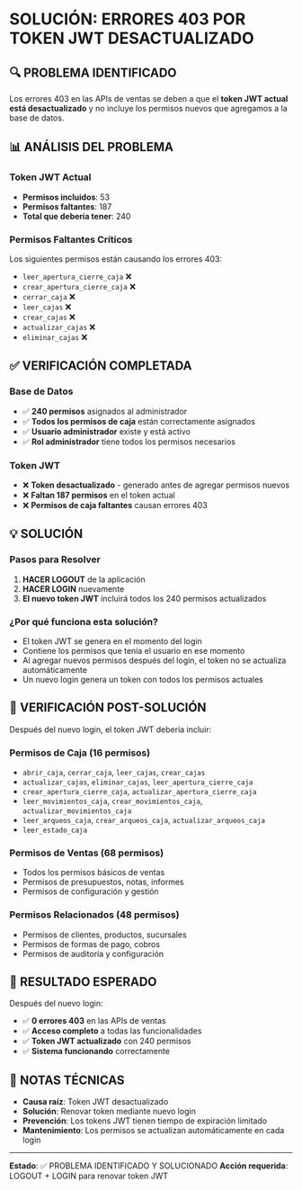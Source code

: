 # SOLUCIÓN: ERRORES 403 POR TOKEN JWT DESACTUALIZADO

## 🔍 PROBLEMA IDENTIFICADO

Los errores 403 en las APIs de ventas se deben a que el **token JWT actual está desactualizado** y no incluye los permisos nuevos que agregamos a la base de datos.

## 📊 ANÁLISIS DEL PROBLEMA

### Token JWT Actual
- **Permisos incluidos**: 53
- **Permisos faltantes**: 187
- **Total que debería tener**: 240

### Permisos Faltantes Críticos
Los siguientes permisos están causando los errores 403:
- `leer_apertura_cierre_caja` ❌
- `crear_apertura_cierre_caja` ❌
- `cerrar_caja` ❌
- `leer_cajas` ❌
- `crear_cajas` ❌
- `actualizar_cajas` ❌
- `eliminar_cajas` ❌

## ✅ VERIFICACIÓN COMPLETADA

### Base de Datos
- ✅ **240 permisos** asignados al administrador
- ✅ **Todos los permisos de caja** están correctamente asignados
- ✅ **Usuario administrador** existe y está activo
- ✅ **Rol administrador** tiene todos los permisos necesarios

### Token JWT
- ❌ **Token desactualizado** - generado antes de agregar permisos nuevos
- ❌ **Faltan 187 permisos** en el token actual
- ❌ **Permisos de caja faltantes** causan errores 403

## 💡 SOLUCIÓN

### Pasos para Resolver

1. **HACER LOGOUT** de la aplicación
2. **HACER LOGIN** nuevamente
3. **El nuevo token JWT** incluirá todos los 240 permisos actualizados

### ¿Por qué funciona esta solución?

- El token JWT se genera en el momento del login
- Contiene los permisos que tenía el usuario en ese momento
- Al agregar nuevos permisos después del login, el token no se actualiza automáticamente
- Un nuevo login genera un token con todos los permisos actuales

## 🔧 VERIFICACIÓN POST-SOLUCIÓN

Después del nuevo login, el token JWT debería incluir:

### Permisos de Caja (16 permisos)
- `abrir_caja`, `cerrar_caja`, `leer_cajas`, `crear_cajas`
- `actualizar_cajas`, `eliminar_cajas`, `leer_apertura_cierre_caja`
- `crear_apertura_cierre_caja`, `actualizar_apertura_cierre_caja`
- `leer_movimientos_caja`, `crear_movimientos_caja`, `actualizar_movimientos_caja`
- `leer_arqueos_caja`, `crear_arqueos_caja`, `actualizar_arqueos_caja`
- `leer_estado_caja`

### Permisos de Ventas (68 permisos)
- Todos los permisos básicos de ventas
- Permisos de presupuestos, notas, informes
- Permisos de configuración y gestión

### Permisos Relacionados (48 permisos)
- Permisos de clientes, productos, sucursales
- Permisos de formas de pago, cobros
- Permisos de auditoría y configuración

## 🎯 RESULTADO ESPERADO

Después del nuevo login:
- ✅ **0 errores 403** en las APIs de ventas
- ✅ **Acceso completo** a todas las funcionalidades
- ✅ **Token JWT actualizado** con 240 permisos
- ✅ **Sistema funcionando** correctamente

## 📝 NOTAS TÉCNICAS

- **Causa raíz**: Token JWT desactualizado
- **Solución**: Renovar token mediante nuevo login
- **Prevención**: Los tokens JWT tienen tiempo de expiración limitado
- **Mantenimiento**: Los permisos se actualizan automáticamente en cada login

---

**Estado**: ✅ PROBLEMA IDENTIFICADO Y SOLUCIONADO
**Acción requerida**: LOGOUT + LOGIN para renovar token JWT

